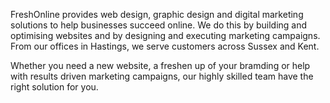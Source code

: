 FreshOnline provides web design, graphic design and digital marketing solutions to help businesses succeed online. We do this by building and optimising websites and by designing and executing marketing campaigns. From our offices in Hastings, we serve customers across Sussex and Kent.

Whether you need a new website, a freshen up of your bramding or help with results driven marketing campaigns, our highly skilled team have the right solution for you.

